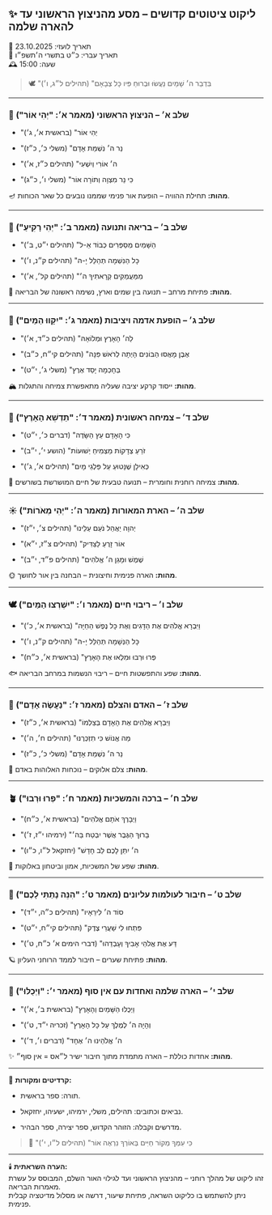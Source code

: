 ## ✨ ליקוט ציטוטים קדושים – מסע מהניצוץ הראשוני עד להארה שלמה

📅 תאריך לועזי: 23.10.2025  
📆 תאריך עברי: כ״ט בתשרי ה׳תשפ״ו  
🕰️ שעה: 15:00

> 🕊️ "בִּדְבַר ה׳ שָׁמַיִם נַעֲשׂוּ וּבְרוּחַ פִּיו כָּל צְבָאָם" (תהילים ל״ג, ו׳)

---

### 🌱 שלב א׳ – הניצוץ הראשוני (מאמר א׳: "יְהִי אוֹר")

- "יְהִי אוֹר" (בראשית א׳, ג׳)
    
- "נֵר ה׳ נִשְׁמַת אָדָם" (משלי כ׳, כ״ז)
    
- "ה׳ אוֹרִי וְיִשְׁעִי" (תהילים כ״ז, א׳)
    
- "כִּי נֵר מִצְוָה וְתוֹרָה אוֹר" (משלי ו׳, כ״ג)
    

🪔 **מהות:** תחילת ההוויה – הופעת אור פנימי שממנו נובעים כל שאר הכוחות.

---

### 🌿 שלב ב׳ – בריאה ותנועה (מאמר ב׳: "יְהִי רָקִיעַ")

- "הַשָּׁמַיִם מְסַפְּרִים כְּבוֹד אֵ-ל" (תהילים י״ט, ב׳)
    
- "כָּל הַנִּשְׁמָה תְּהַלֵּל יָ-הּ" (תהילים ק״נ, ו׳)
    
- "מִמַּעֲמַקִּים קְרָאתִיךָ ה׳" (תהילים קל׳, א׳)
    

🌊 **מהות:** פתיחת מרחב – תנועה בין שמים וארץ, נשימה ראשונה של הבריאה.

---

### 🌾 שלב ג׳ – הופעת אדמה ויציבות (מאמר ג׳: "יִקָּווּ הַמַּיִם")

- "לַה׳ הָאָרֶץ וּמְלוֹאָהּ" (תהילים כ״ד, א׳)
    
- "אֶבֶן מָאֲסוּ הַבּוֹנִים הָיְתָה לְרֹאשׁ פִּנָּה" (תהילים קי״ח, כ״ב)
    
- "בְּחָכְמָה יָסַד אֶרֶץ" (משלי ג׳, י״ט)
    

🏔 **מהות:** ייסוד קרקע יציבה שעליה מתאפשרת צמיחה והתגלות.

---

### 🌿 שלב ד׳ – צמיחה ראשונית (מאמר ד׳: "תַּדְשֵׁא הָאָרֶץ")

- "כִּי הָאָדָם עֵץ הַשָּׂדֶה" (דברים כ׳, י״ט)
    
- "זֹרֵעַ צְדָקוֹת מַצְמִיחַ יְשׁוּעוֹת" (הושע י׳, י״ב)
    
- "כְּאִילָן שֶׁנָּטוּעַ עַל פַּלְגֵי מָיִם" (תהילים א׳, ג׳)
    

🌿 **מהות:** צמיחה רוחנית וחומרית – תנועה טבעית של חיים המושרשת בשורשים.

---

### ☀️ שלב ה׳ – הארת המאורות (מאמר ה׳: "יְהִי מְאֹרוֹת")

- "יְהוָה יַאֲהֵל נֹעַם עַלֵינוּ" (תהילים צ׳, י״ז)
    
- "אוֹר זָרֻעַ לַצַּדִּיק" (תהילים צ״ז, י״א)
    
- "שֶׁמֶשׁ וּמָגֵן ה׳ אֱלֹהִים" (תהילים פ״ד, י״ב)
    

🌞 **מהות:** הארה פנימית וחיצונית – הבחנה בין אור לחושך.

---

### 🕊️ שלב ו׳ – ריבוי חיים (מאמר ו׳: "יִשְׁרְצוּ הַמַּיִם")

- "וַיִּבְרָא אֱלֹהִים אֶת הַדָּגִים וְאֶת כָּל נֶפֶשׁ הַחַיָּה" (בראשית א׳, כ׳)
    
- "כָּל הַנְּשָׁמָה תְּהַלֵּל יָ-הּ" (תהילים ק״נ, ו׳)
    
- "פְּרוּ וּרְבוּ וּמִלְאוּ אֶת הָאָרֶץ" (בראשית א׳, כ״ח)
    

🐟 **מהות:** שפע והתפשטות חיים – ריבוי הנשמות במרחב הבריאה.

---

### 🐾 שלב ז׳ – האדם והצלם (מאמר ז׳: "נַעֲשֶׂה אָדָם")

- "וַיִּבְרָא אֱלֹהִים אֶת הָאָדָם בְּצַלְמוֹ" (בראשית א׳, כ״ז)
    
- "מַה אֱנוֹשׁ כִּי תִזְכְּרֶנּוּ" (תהילים ח׳, ה׳)
    
- "נֵר ה׳ נִשְׁמַת אָדָם" (משלי כ׳, כ״ז)
    

👤 **מהות:** צלם אלוקים – נוכחות האלוהות באדם.

---

### 🪴 שלב ח׳ – ברכה והמשכיות (מאמר ח׳: "פְּרוּ וּרְבוּ")

- "וַיְבָרֶךְ אֹתָם אֱלֹהִים" (בראשית א׳, כ״ח)
    
- "בָּרוּךְ הַגֶּבֶר אֲשֶׁר יִבְטַח בַּה׳" (ירמיהו י״ז, ז׳)
    
- "ה׳ יִתֵּן לָכֶם לֵב חָדָשׁ" (יחזקאל ל״ו, כ״ו)
    

🌸 **מהות:** שפע של המשכיות, אמון וביטחון באלוקות.

---

### 🌺 שלב ט׳ – חיבור לעולמות עליונים (מאמר ט׳: "הִנֵּה נָתַתִּי לָכֶם")

- "סוֹד ה׳ לִירֵאָיו" (תהילים כ״ה, י״ד)
    
- "פִּתְחוּ לִי שַׁעֲרֵי צֶדֶק" (תהילים קי״ח, י״ט)
    
- "דַּע אֶת אֱלֹהֵי אָבִיךָ וְעָבְדֵהוּ" (דברי הימים א׳ כ״ח, ט׳)
    

🪐 **מהות:** פתיחת שערים – חיבור לממד הרוחני העליון.

---

### 🌈 שלב י׳ – הארה שלמה ואחדות עם אין סוף (מאמר י׳: "וַיְכֻלּוּ")

- "וַיְכֻלּוּ הַשָּׁמַיִם וְהָאָרֶץ" (בראשית ב׳, א׳)
    
- "וְהָיָה ה׳ לְמֶלֶךְ עַל כָּל הָאָרֶץ" (זכריה י״ד, ט׳)
    
- "ה׳ אֱלֹהֵינוּ ה׳ אֶחָד" (דברים ו׳, ד׳)
    

✨ **מהות:** אחדות כוללת – הארה מתמדת מתוך חיבור ישיר ל״אס = אין סוף״.

---

📿 **קרדיטים ומקורות:**

- תורה: ספר בראשית.
    
- נביאים וכתובים: תהילים, משלי, ירמיהו, ישעיהו, יחזקאל.
    
- מדרשים וקבלה: הזוהר הקדוש, ספר יצירה, ספר הבהיר.
    

> 🌿 "כִּי עִמְּךָ מְקוֹר חַיִּים בְּאוֹרְךָ נִרְאֶה אוֹר" (תהילים ל״ו, י׳)

---

🕯️ **הערה השראתית:**  
זהו ליקוט של מהלך רוחני – מהניצוץ הראשוני ועד לגילוי האור השלם, המבוסס על עשרת מאמרות הבריאה.  
ניתן להשתמש בו כליקוט השראה, פתיחת שיעור, דרשה או מסלול מדיטציה קבלית פנימית.